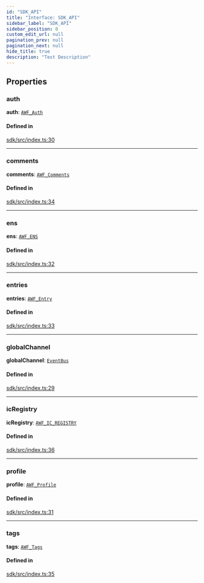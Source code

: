 ```yaml
---
id: "SDK_API"
title: "Interface: SDK_API"
sidebar_label: "SDK_API"
sidebar_position: 0
custom_edit_url: null
pagination_prev: null
pagination_next: null
hide_title: true
description: "Test Description"
---
```


## Properties

### auth

 **auth**: [`AWF_Auth`](../classes/sdk.AWF_Auth.md)

#### Defined in

[sdk/src/index.ts:30](https://github.com/AKASHAorg/akasha-framework/blob/433e1162/sdk/src/index.ts#L30)

___

### comments

 **comments**: [`AWF_Comments`](../classes/sdk.AWF_Comments.md)

#### Defined in

[sdk/src/index.ts:34](https://github.com/AKASHAorg/akasha-framework/blob/433e1162/sdk/src/index.ts#L34)

___

### ens

 **ens**: [`AWF_ENS`](../classes/sdk.AWF_ENS.md)

#### Defined in

[sdk/src/index.ts:32](https://github.com/AKASHAorg/akasha-framework/blob/433e1162/sdk/src/index.ts#L32)

___

### entries

 **entries**: [`AWF_Entry`](../classes/sdk.AWF_Entry.md)

#### Defined in

[sdk/src/index.ts:33](https://github.com/AKASHAorg/akasha-framework/blob/433e1162/sdk/src/index.ts#L33)

___

### globalChannel

 **globalChannel**: [`EventBus`](../classes/sdk.EventBus.md)

#### Defined in

[sdk/src/index.ts:29](https://github.com/AKASHAorg/akasha-framework/blob/433e1162/sdk/src/index.ts#L29)

___

### icRegistry

 **icRegistry**: [`AWF_IC_REGISTRY`](../classes/sdk.AWF_IC_REGISTRY.md)

#### Defined in

[sdk/src/index.ts:36](https://github.com/AKASHAorg/akasha-framework/blob/433e1162/sdk/src/index.ts#L36)

___

### profile

 **profile**: [`AWF_Profile`](../classes/sdk.AWF_Profile.md)

#### Defined in

[sdk/src/index.ts:31](https://github.com/AKASHAorg/akasha-framework/blob/433e1162/sdk/src/index.ts#L31)

___

### tags

 **tags**: [`AWF_Tags`](../classes/sdk.AWF_Tags.md)

#### Defined in

[sdk/src/index.ts:35](https://github.com/AKASHAorg/akasha-framework/blob/433e1162/sdk/src/index.ts#L35)

